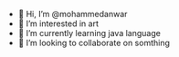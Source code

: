 - 👋 Hi, I’m @mohammedanwar
- 👀 I’m interested in art
- 🌱 I’m currently learning java language
- 💞️ I’m looking to collaborate on somthing

<!---
mohammedanwar/mohammedanwar is a ✨ special ✨ repository because its `README.md` (this file) appears on your GitHub profile.
You can click the Preview link to take a look at your changes.
--->
